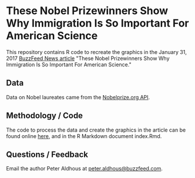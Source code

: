 # These Nobel Prizewinners Show Why Immigration Is So Important For American Science

This repository contains R code to recreate the graphics in the January 31, 2017 [BuzzFeed News article](https://www.buzzfeed.com/peteraldhous/immigration-and-science) "These Nobel Prizewinners Show Why Immigration Is So Important For American Science."

## Data

Data on Nobel laureates came from the [Nobelprize.org API](https://www.nobelprize.org/nobel_organizations/nobelmedia/nobelprize_org/developer/).

## Methodology / Code

The code to process the data and create the graphics in the article can be found online [here](https://buzzfeednews.github.io/2017-01-immigration-and-science), and in the R Markdown document index.Rmd.

## Questions / Feedback

Email the author Peter Aldhous at peter.aldhous@buzzfeed.com.